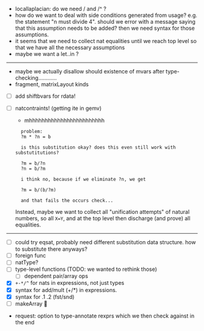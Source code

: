 - locallaplacian: do we need / and /^ ?
- how do we want to deal with side conditions generated from usage? e.g. the statement "n must divide 4". should we error with a message saying that this assumption needs to be added? then we need syntax for those assumptions.
- it seems that we need to collect nat equalities until we reach top level so that we have all the necessary assumptions
- maybe we want a let..in ?

<!-- - == bool operators -->
<!-- - syntax for literal index? -->

---

- maybe we actually disallow should existence of mvars after type-checking............
- fragment, matrixLayout kinds
- [ ] add shiftbvars for rdata!
- [ ] natcontraints! (getting ite in gemv)
  - mhhhhhhhhhhhhhhhhhhhhhhhh

  ```
    problem:
    ?m * ?n = b

    is this substitution okay? does this even still work with substutitutions?

    ?m = b/?n
    ?n = b/?m

    i think no, because if we eliminate ?n, we get

    ?m = b/(b/?m)

    and that fails the occurs check...
  ```

  Instead, maybe we want to collect all "unification attempts" of natural numbers, so all `X=Y`, and at the top level then discharge (and prove) all equalities.

---

- [ ] could try eqsat, probably need different substitution data structure. how to substitute there anyways?
- [ ] foreign func
- [ ] natType?
- [ ] type-level functions (TODO: we wanted to rethink those)
  - [ ] dependent pair/array ops
- [x] `+-*/^` for nats in expressions, not just types
- [x] syntax for add/mult (+/\*) in expressions.
- [x] syntax for .1 .2 (fst/snd)
- [ ] makeArray 🤯
- request: option to type-annotate rexprs which we then check against in the end
